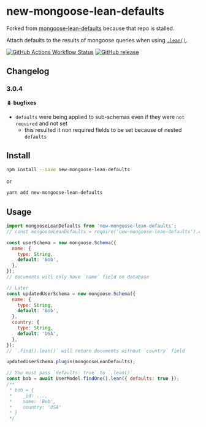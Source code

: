 # new-mongoose-lean-defaults

Forked from [mongoose-lean-defaults](https://github.com/douglasgabr/mongoose-lean-defaults) because that repo is stalled.

Attach defaults to the results of mongoose queries when using [`.lean()`](https://mongoosejs.com/docs/api.html#query_Query-lean).



[![GitHub Actions Workflow Status](https://img.shields.io/github/actions/workflow/status/jose-cabral/mongoose-lean-defaults/.github%2Fworkflows%2Frun-tests.yml?branch=main&label=tests&logo=github)](https://github.com/jose-cabral/mongoose-lean-defaults/actions?query=workflow%3Arun-tests)
[![GitHub release](https://img.shields.io/github/release/jose-cabral/mongoose-lean-defaults.svg?style=flat-square)](https://github.com/jose-cabral/mongoose-lean-defaults/releases/latest)

## Changelog

### 3.0.4

🪲 **bugfixes**

* `defaults` were being applied to sub-schemas even if they were `not required` and not set
    * this resulted it non required fields to be set because of nested `defaults`

## Install

```sh
npm install --save new-mongoose-lean-defaults
```

or

```sh
yarn add new-mongoose-lean-defaults
```

## Usage

```javascript
import mongooseLeanDefaults from 'new-mongoose-lean-defaults';
// const mongooseLeanDefaults = require('new-mongoose-lean-defaults').default;

const userSchema = new mongoose.Schema({
  name: {
    type: String,
    default: 'Bob',
  },
});
// documents will only have `name` field on database

// Later
const updatedUserSchema = new mongoose.Schema({
  name: {
    type: String,
    default: 'Bob',
  },
  country: {
    type: String,
    default: 'USA',
  },
});
// `.find().lean()` will return documents without `country` field

updatedUserSchema.plugin(mongooseLeanDefaults);

// You must pass `defaults: true` to `.lean()`
const bob = await UserModel.findOne().lean({ defaults: true });
/**
 * bob = {
 *    _id: ...,
 *    name: 'Bob',
 *    country: 'USA'
 * }
 */
```
